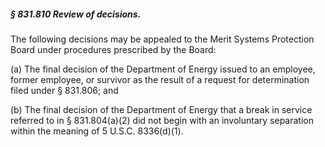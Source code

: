 ##### § 831.810 Review of decisions. #####

The following decisions may be appealed to the Merit Systems Protection Board under procedures prescribed by the Board:

(a) The final decision of the Department of Energy issued to an employee, former employee, or survivor as the result of a request for determination filed under § 831.806; and

(b) The final decision of the Department of Energy that a break in service referred to in § 831.804(a)(2) did not begin with an involuntary separation within the meaning of 5 U.S.C. 8336(d)(1).